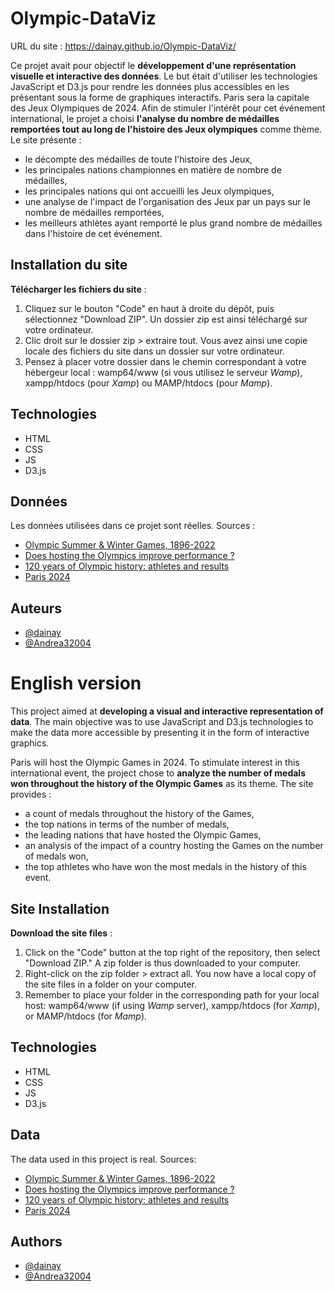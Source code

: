 # Olympic-DataViz
URL du site : https://dainay.github.io/Olympic-DataViz/ 

Ce projet avait pour objectif le **développement d'une représentation visuelle et interactive des données**. Le but était d'utiliser les technologies JavaScript et D3.js pour rendre les données plus accessibles en les présentant sous la forme de graphiques interactifs.
Paris sera la capitale des Jeux Olympiques de 2024. Afin de stimuler l'intérêt pour cet événement international, le projet a choisi **l'analyse du nombre de médailles remportées tout au long de l'histoire des Jeux olympiques** comme thème. Le site présente : 
- le décompte des médailles de toute l'histoire des Jeux,
- les principales nations championnes en matière de nombre de médailles,
- les principales nations qui ont accueilli les Jeux olympiques,
- une analyse de l'impact de l'organisation des Jeux par un pays sur le nombre de médailles remportées,
- les meilleurs athlètes ayant remporté le plus grand nombre de médailles dans l'histoire de cet événement.


## Installation du site 
**Télécharger les fichiers du site** :
1. Cliquez sur le bouton "Code" en haut à droite du dépôt, puis sélectionnez "Download ZIP". Un dossier zip est ainsi téléchargé sur votre ordinateur.
2. Clic droit sur le dossier zip > extraire tout.
Vous avez ainsi une copie locale des fichiers du site dans un dossier sur votre ordinateur.
3. Pensez à placer votre dossier dans le chemin correspondant à votre hébergeur local : wamp64/www (si vous utilisez le serveur *Wamp*), xampp/htdocs (pour *Xamp*) ou MAMP/htdocs (pour *Mamp*).


## Technologies
- HTML
- CSS
- JS
- D3.js


## Données
Les données utilisées dans ce projet sont réelles. Sources : 
- [Olympic Summer & Winter Games, 1896-2022](https://www.kaggle.com/datasets/piterfm/olympic-games-medals-19862018)
- [Does hosting the Olympics improve performance ?](https://www.kaggle.com/code/joshuaswords/does-hosting-the-olympics-improve-performance)
- [120 years of Olympic history: athletes and results](https://www.kaggle.com/datasets/heesoo37/120-years-of-olympic-history-athletes-and-results)
- [Paris 2024](https://www.paris2024.org/)

## Auteurs
- [@dainay](https://github.com/dainay)
- [@Andrea32004](https://github.com/Andrea32004)




# English version

This project aimed at **developing a visual and interactive representation of data**. The main objective was to use JavaScript and D3.js technologies to make the data more accessible by presenting it in the form of interactive graphics.

Paris will host the Olympic Games in 2024. To stimulate interest in this international event, the project chose to **analyze the number of medals won throughout the history of the Olympic Games** as its theme. The site provides : 
- a count of medals throughout the history of the Games,
- the top nations in terms of the number of medals,
- the leading nations that have hosted the Olympic Games,
- an analysis of the impact of a country hosting the Games on the number of medals won,
- the top athletes who have won the most medals in the history of this event.

## Site Installation
**Download the site files** :
1. Click on the "Code" button at the top right of the repository, then select "Download ZIP." A zip folder is thus downloaded to your computer.
2. Right-click on the zip folder > extract all. You now have a local copy of the site files in a folder on your computer.
3. Remember to place your folder in the corresponding path for your local host: wamp64/www (if using *Wamp* server), xampp/htdocs (for *Xamp*), or MAMP/htdocs (for *Mamp*).

## Technologies
- HTML
- CSS
- JS
- D3.js

## Data
The data used in this project is real. Sources:
- [Olympic Summer & Winter Games, 1896-2022](https://www.kaggle.com/datasets/piterfm/olympic-games-medals-19862018)
- [Does hosting the Olympics improve performance ?](https://www.kaggle.com/code/joshuaswords/does-hosting-the-olympics-improve-performance)
- [120 years of Olympic history: athletes and results](https://www.kaggle.com/datasets/heesoo37/120-years-of-olympic-history-athletes-and-results)
- [Paris 2024](https://www.paris2024.org/)

## Authors
- [@dainay](https://github.com/dainay)
- [@Andrea32004](https://github.com/Andrea32004)

